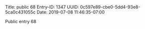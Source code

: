 Title: public 68
Entry-ID: 1347
UUID: 0c597e89-cbe0-5dd4-93e8-5ca0c431055c
Date: 2019-07-08 11:46:35-07:00

Public entry 68
